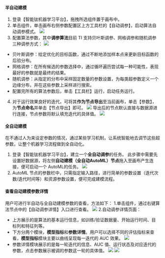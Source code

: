 
#### 半自动建模
1. 登录【智能钛机器学习平台】，拖拽所选组件置于画布中。
2. 单击组件，单击画布右侧参数配置区上方工具栏的【自动调参】，启动算法自动调参模式。
![](https://main.qcloudimg.com/raw/3badee9d2cbf007d6ddccefb876993ff.png)
3. 配置算法参数，其中**调参算法**目前 TI 支持贝叶斯调参、网格调参和随机调参三种调参方式：
![](https://main.qcloudimg.com/raw/fa6aac7251763b16c85e81c5be1464f8.png)
 - 贝叶斯调参：给定优化的目标函数，通过不断地添加样本点来更新目标函数的后验分布。
 - 网格调参：在所有候选的参数选择中，通过循环遍历尝试每一种可能性，表现最好的参数就是最终的结果。
 - 随机调参：从指定的分布中采样固定数量的参数设置，为每类超参数定义一个边缘分布，并在这些参数上采样进行搜索。
 - 配置完所有的算法参数后，单击【工具栏】运行，启动任务运行。
4. 对于运行效果良好的迭代，可将其**作为节点导出**至当前画布，单击【参数】，为**节点命名**并单击【节点导出】即可。
![](https://main.qcloudimg.com/raw/468b39c81a31fbadb2f780bd5c41de32.jpg)
导出后的节点默认直接与数据源进行连接，节点参数将默认填充迭代的具体值。
![](https://main.qcloudimg.com/raw/cf3db5b9f321bac507f55fd77d4aded3.png)

#### 全自动建模
在不通过人为来设定参数的情况，通过某些学习机制，让系统智能地去调节这些超参数，让整个机器学习流程做到全自动化。
1. 登录【智能钛机器学习平台】，建立一个**全自动调参**的任务。
此步骤中需要先设置好数据源，将左侧**自动建模（全自动AutoML）节点**拖入至画布产生连接，便可启动一个 AutoML的任务。
![](https://main.qcloudimg.com/raw/746e597fae946ce61ff3b7b6b1209f14.png)
2. AutoML 节点的参数栏中，只需指定输入路径，进行简单的参数设置（迭代次数/迭代时间等）和资源参数设置，便可完成建模流程。

#### 查看自动建模参数详情
用户可进行半自动与全自动建模参数的查看，方法如下：
1.单击组件，通过右键算法节点中的【自动调参详情】入口进行查看。
![](https://main.qcloudimg.com/raw/00af33b6c0056da60726c1137d6bfa91.jpg)
2.自动调参详情页面：
- 上方展示的是算法的基本运行信息，如训练/验证数据量、开始运行时间、目标列和特征列等。
- 下方分两个模块，**模型指标**和**参数详情**。用户可以选择不同的评估指标来查看，**模型指标**模块主要以曲线呈现每一迭代的 AUC 效果。
![](https://main.qcloudimg.com/raw/899ad41aed98ba1326ce681b1d494295.jpg)
- 参数详情模块展示的是每一轮迭代的信息、AUC 值、运行状态及对应迭代的参数，点击参数展示被调的参数这一轮的具体值。
![](https://main.qcloudimg.com/raw/a25f77b5ef3cabd0947aea8374f35e2b.jpg)
![](https://main.qcloudimg.com/raw/e11c7e9753b23a2591c14861ec3eabf1.jpg)


